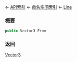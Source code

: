 ← [API索引](Api-Index) ← [命名空间索引](Namespace-Index) ← [Line](VRageMath.Line)

### 概要

```csharp
public Vector3 From
```

### 返回

[Vector3](VRageMath.Vector3)

